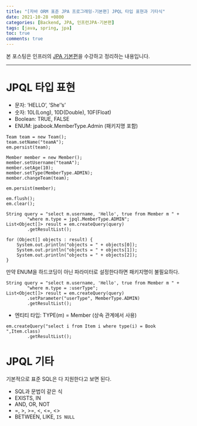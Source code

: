 ```yaml
---
title: "[자바 ORM 표준 JPA 프로그래밍-기본편] JPQL 타입 표현과 기타식"
date: 2021-10-28 +0800
categories: [Backend, JPA, 인프런JPA-기본편]
tags: [java, spring, jpa]
toc: true
comments: true
---
```


본 포스팅은 인프러의 [JPA 기본편](https://www.inflearn.com/course/ORM-JPA-Basic#)을 수강하고 정리하는 내용입니다.

<hr>

# JPQL 타입 표현
- 문자: ‘HELLO’, ‘She’’s’
- 숫자: 10L(Long), 10D(Double), 10F(Float)
- Boolean: TRUE, FALSE
- ENUM: jpabook.MemberType.Admin (패키지명 포함)

~~~
Team team = new Team();
team.setName("teamA");
em.persist(team);

Member member = new Member();
member.setUsername("teamA");
member.setAge(10);
member.setType(MemberType.ADMIN);
member.changeTeam(team);

em.persist(member);

em.flush();
em.clear();

String query = "select m.username, 'Hello', true from Member m " +
        "where m.type = jpql.MemberType.ADMIN";
List<Object[]> result = em.createQuery(query)
        .getResultList();

for (Object[] objects : result) {
    System.out.println("objects = " + objects[0]);
    System.out.println("objects = " + objects[1]);
    System.out.println("objects = " + objects[2]);
}
~~~

만약 ENUM을 하드코딩이 아닌 파라미터로 설정한다하면 패키지명이 불필요하다.

~~~
String query = "select m.username, 'Hello', true from Member m " +
        "where m.type = :userType";
List<Object[]> result = em.createQuery(query)
        .setParameter("userType", MemberType.ADMIN)
        .getResultList();
~~~

- 엔티티 타입: TYPE(m) = Member (상속 관계에서 사용)

~~~
em.createQuery("select i from Item i where type(i) = Book ",Item.class)
        .getResultList();
~~~

# JPQL 기타
기본적으로 표준 SQL은 다 지원한다고 보면 된다.

- SQL과 문법이 같은 식
- EXISTS, IN
- AND, OR, NOT
- =, >, >=, <, <=, <>
- BETWEEN, LIKE, `IS NULL`

